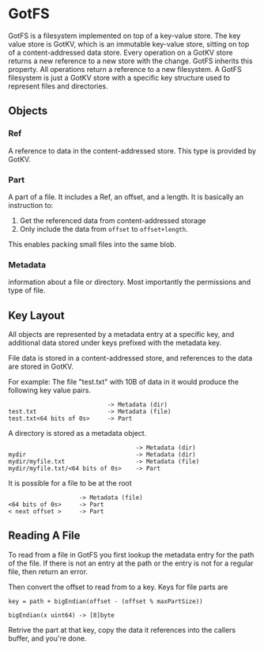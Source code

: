 # GotFS

GotFS is a filesystem implemented on top of a key-value store.
The key value store is GotKV, which is an immutable key-value store, sitting on top of a content-addressed data store.
Every operation on a GotKV store returns a new reference to a new store with the change.
GotFS inherits this property.
All operations return a reference to a new filesystem.
A GotFS filesystem is just a GotKV store with a specific key structure used to represent files and directories.

## Objects
### Ref
A reference to data in the content-addressed store.
This type is provided by GotKV.

### Part
A part of a file.  It includes a Ref, an offset, and a length.  It is basically an instruction to:

1. Get the referenced data from content-addressed storage
2. Only include the data from `offset` to `offset+length`.

This enables packing small files into the same blob.

### Metadata
information about a file or directory.
Most importantly the permissions and type of file.

## Key Layout 
All objects are represented by a metadata entry at a specific key, and additional data stored under keys
prefixed with the metadata key.

File data is stored in a content-addressed store, and references to the data are stored in GotKV.

For example: The file "test.txt" with 10B of data in it would produce the following key value pairs.
```
                            -> Metadata (dir)
test.txt                    -> Metadata (file)
test.txt<64 bits of 0s>     -> Part
```

A directory is stored as a metadata object.
```
                                    -> Metadata (dir)
mydir                               -> Metadata (dir)
mydir/myfile.txt                    -> Metadata (file)
mydir/myfile.txt/<64 bits of 0s>    -> Part
```

It is possible for a file to be at the root
```
                    -> Metadata (file)
<64 bits of 0s>     -> Part
< next offset >     -> Part
```

## Reading A File
To read from a file in GotFS you first lookup the metadata entry for the path of the file.
If there is not an entry at the path or the entry is not for a regular file, then return an error.

Then convert the offset to read from to a key.
Keys for file parts are
```
key = path + bigEndian(offset - (offset % maxPartSize))

bigEndian(x uint64) -> [8]byte
```
Retrive the part at that key, copy the data it references into the callers buffer, and you're done.
